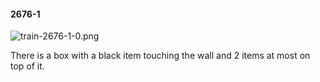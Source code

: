 #### 2676-1
![train-2676-1-0.png](https://github.com/lil-lab/nlvr/raw/master/nlvr/train/images/49/train-2676-1-0.png "train-2676-1-0.png")

There is a box with a black item touching the wall and 2 items at most on top of it.
